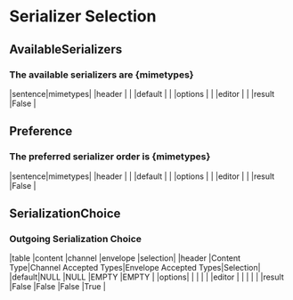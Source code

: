 # Serializer Selection


## AvailableSerializers
### The available serializers are {mimetypes}
|sentence|mimetypes|
|header  |         |
|default |         |
|options |         |
|editor  |         |
|result  |False    |


## Preference
### The preferred serializer order is {mimetypes}
|sentence|mimetypes|
|header  |         |
|default |         |
|options |         |
|editor  |         |
|result  |False    |


## SerializationChoice
### Outgoing Serialization Choice
|table  |content     |channel               |envelope               |selection|
|header |Content Type|Channel Accepted Types|Envelope Accepted Types|Selection|
|default|NULL        |NULL                  |EMPTY                  |EMPTY    |
|options|            |                      |                       |         |
|editor |            |                      |                       |         |
|result |False       |False                 |False                  |True     |


